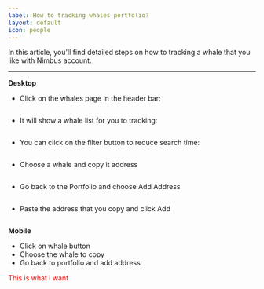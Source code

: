 ```yaml
---
label: How to tracking whales portfolio?
layout: default
icon: people
---
```


In this article, you'll find detailed steps on how to tracking a whale that you like with Nimbus account.

---

**Desktop**

- Click on the whales page in the header bar:

<img />

- It will show a whale list for you to tracking:

<img />

- You can click on the filter button to reduce search time:

<img />

- Choose a whale and copy it address

<img />

- Go back to the Portfolio and choose Add Address

<img />

- Paste the address that you copy and click Add

<img />

**Mobile**

- Click on whale button
- Choose the whale to copy
- Go back to portfolio and add address

<div style="color: red;"> This is what i want </div>

<img src="/img/256.png" alt="" />
